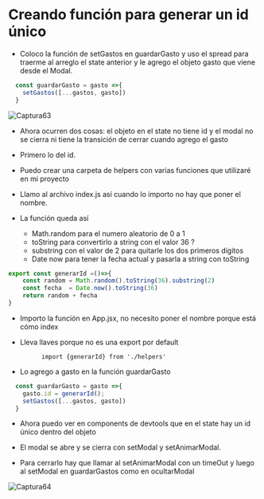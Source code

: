 # Creando función para generar un id único

- Coloco la función de setGastos en guardarGasto y uso el spread para traerme al arreglo el state anterior y le agrego el objeto gasto que viene desde el Modal.

~~~js
  const guardarGasto = gasto =>{
    setGastos([...gastos, gasto])
  }
~~~
![Captura63](./Captura63.png)

- Ahora ocurren dos cosas: el objeto en el state no tiene id y el modal no se cierra ni tiene la transición de cerrar cuando agrego el gasto

- Primero lo del id.
- Puedo crear una carpeta de helpers con varias funciones que utilizaré en mi proyecto
- Llamo al archivo index.js así cuando lo importo no hay que poner el nombre.
- La función queda así
    - Math.random para el numero aleatorio de 0 a 1
    - toString para convertirlo a string con el valor 36 ?
    - substring con el valor de 2 para quitarle los dos primeros dígitos
    - Date now para tener la fecha actual y pasarla a string con toString

~~~js
export const generarId =()=>{
    const random = Math.random().toString(36).substring(2)
    const fecha  = Date.now().toString(36)
    return random + fecha
}
~~~

- Importo la función en App.jsx, no necesito poner el nombre porque está cómo index
- Lleva llaves porque no es una export por default

            import {generarId} from './helpers'
- Lo agrego a gasto en la función guardarGasto

~~~jsx
  const guardarGasto = gasto =>{
    gasto.id = generarId();
    setGastos([...gastos, gasto])
  }
~~~

- Ahora puedo ver en components de devtools que en el state hay un id único dentro del objeto

- El modal se abre y se cierra con setModal y setAnimarModal.
- Para cerrarlo hay que llamar al setAnimarModal con un timeOut y luego al setModal en guardarGastos como en ocultarModal

![Captura64](./Captura64.png)



